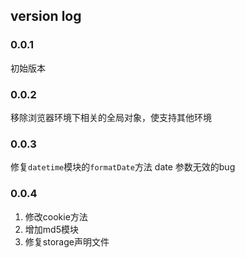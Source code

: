 ## version log

### 0.0.1 

初始版本

### 0.0.2

移除浏览器环境下相关的全局对象，使支持其他环境

### 0.0.3

修复`datetime`模块的`formatDate`方法 date 参数无效的bug

### 0.0.4

1. 修改cookie方法
2. 增加md5模块
3. 修复storage声明文件
